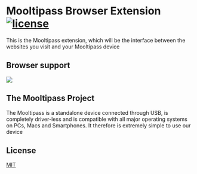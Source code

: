 # Mooltipass Browser Extension [![license](https://img.shields.io/github/license/mashape/apistatus.svg)]()

This is the Mooltipass extension, which will be the interface between the websites you visit and your Mooltipass device

## Browser support

<img src="https://www.themooltipass.com/images/gallery/safari-chrome-ff.png" />

## The Mooltipass Project

The Mooltipass is a standalone device connected through USB, is completely driver-less and is compatible with all major operating systems on PCs, Macs and Smartphones. It therefore is extremely simple to use our device

## License
[MIT](https://choosealicense.com/licenses/mit/)